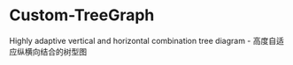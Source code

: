 # Custom-TreeGraph
Highly adaptive vertical and horizontal combination tree diagram - 高度自适应纵横向结合的树型图
